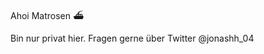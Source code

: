 Ahoi Matrosen ⛴

Bin nur privat hier. Fragen gerne über Twitter
@jonashh_04

<!---
JonasSchaber/JonasSchaber is a ✨ special ✨ repository because its `README.md` (this file) appears on your GitHub profile.
You can click the Preview link to take a look at your changes.
--->
